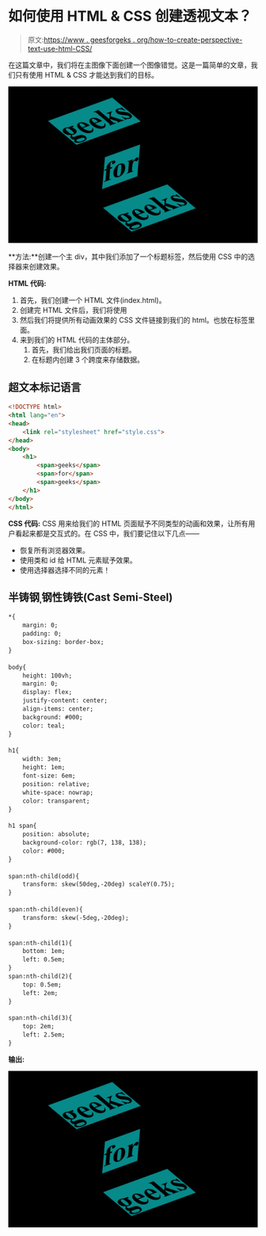 # 如何使用 HTML & CSS 创建透视文本？

> 原文:[https://www . geesforgeks . org/how-to-create-perspective-text-use-html-CSS/](https://www.geeksforgeeks.org/how-to-create-perspective-text-using-html-css/)

在这篇文章中，我们将在主图像下面创建一个图像错觉。这是一篇简单的文章，我们只有使用 HTML & CSS 才能达到我们的目标。

![](img/1fe084d927d06ccc108c974c050094a7.png)

**方法:**创建一个主 div，其中我们添加了一个标题标签，然后使用 CSS 中的选择器来创建效果。

**HTML 代码:**

1.  首先，我们创建一个 HTML 文件(index.html)。
2.  创建完 HTML 文件后，我们将使用<title>标签为我们的网页赋予标题。应该放在标签里面。</title>
3.  然后我们将提供所有动画效果的 CSS 文件链接到我们的 html。也放在标签里面。
4.  来到我们的 HTML 代码的主体部分。
    1.  首先，我们给出我们页面的标题。
    2.  在标题内创建 3 个跨度来存储数据。

## 超文本标记语言

```html
<!DOCTYPE html>
<html lang="en">
<head>
    <link rel="stylesheet" href="style.css">
</head>
<body>
    <h1>
        <span>geeks</span>
        <span>for</span>
        <span>geeks</span>
    </h1>
</body>
</html>
```

**CSS 代码:** CSS 用来给我们的 HTML 页面赋予不同类型的动画和效果，让所有用户看起来都是交互式的。在 CSS 中，我们要记住以下几点——

*   恢复所有浏览器效果。
*   使用类和 id 给 HTML 元素赋予效果。
*   使用选择器选择不同的元素！

## 半铸钢ˌ钢性铸铁(Cast Semi-Steel)

```html
*{
    margin: 0;
    padding: 0;
    box-sizing: border-box;
}

body{
    height: 100vh;
    margin: 0;
    display: flex;
    justify-content: center;
    align-items: center;
    background: #000;
    color: teal;
}

h1{
    width: 3em;
    height: 1em;
    font-size: 6em;
    position: relative;
    white-space: nowrap;
    color: transparent;
}

h1 span{
    position: absolute;
    background-color: rgb(7, 138, 138);
    color: #000;
}

span:nth-child(odd){
    transform: skew(50deg,-20deg) scaleY(0.75);
}

span:nth-child(even){
    transform: skew(-5deg,-20deg);
}

span:nth-child(1){
    bottom: 1em;
    left: 0.5em;
}
span:nth-child(2){
    top: 0.5em;
    left: 2em;
}

span:nth-child(3){
    top: 2em;
    left: 2.5em;
}
```

**输出:**

![](img/1fe084d927d06ccc108c974c050094a7.png)